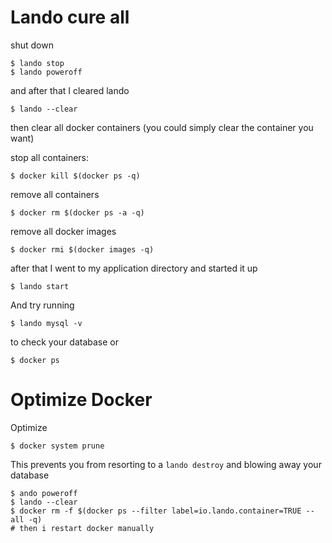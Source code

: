 # Lando cure all
shut down

```shell
$ lando stop
$ lando poweroff
```

and after that I cleared lando

```shell
$ lando --clear
```
then clear all docker containers (you could simply clear the container you want)

stop all containers:

```shell
$ docker kill $(docker ps -q)
```

remove all containers
```shell
$ docker rm $(docker ps -a -q)
```

remove all docker images

```shell
$ docker rmi $(docker images -q)
```

after that I went to my application directory and started it up

```shell
$ lando start
```

And try running 

```shell
$ lando mysql -v
```

to check your database or 

```shell
$ docker ps
```

# Optimize Docker

Optimize

```
$ docker system prune
```

This prevents you from resorting to a `lando destroy` and blowing away your database

```
$ ando poweroff
$ lando --clear
$ docker rm -f $(docker ps --filter label=io.lando.container=TRUE --all -q)
# then i restart docker manually
```



